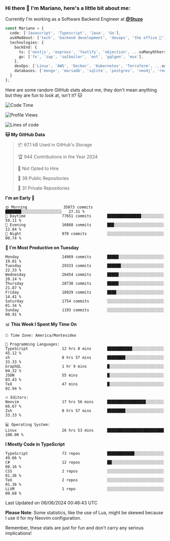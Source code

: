 ### Hi there 👋 I'm Mariano, here's a little bit about me:

Currently I'm working as a Software Backend Engineer at [**@Stuzo**](https://www.stuzo.com/)

```ts
const Mariano = {
  code: ['Javascript', 'Typescript', 'Java', 'Go'],
  askMeAbout: ['tech', 'backend development', 'devops', 'the office 💼'],
  technologies: {
    backEnd: {
      ts: ['nestjs', 'express', 'fastify', 'objection', ...soManyOthersFrameworks],
      go: ['fx', 'zap', 'sqlboiler', 'ent', 'gqlgen', 'mux'],
    },
    devOps: ['Linux', 'AWS', 'Docker', 'Kubernetes', 'Terraform', ...soManyOthersTools],
    databases: ['mongo', 'mariadb', 'sqlite', 'postgres', 'neo4j', 'redis', ...],
  }
};
```

Here are some random GitHub stats about me, they don't mean anything but they are fun to look at, isn't it? 🐱

<!--START_SECTION:waka-->
![Code Time](http://img.shields.io/badge/Code%20Time-2%2C059%20hrs%2047%20mins-blue)

![Profile Views](http://img.shields.io/badge/Profile%20Views-3-blue)

![Lines of code](https://img.shields.io/badge/From%20Hello%20World%20I%27ve%20Written-21.8%20million%20lines%20of%20code-blue)

**🐱 My GitHub Data** 

> 📦 67.1 kB Used in GitHub's Storage 
 > 
> 🏆 944 Contributions in the Year 2024
 > 
> 🚫 Not Opted to Hire
 > 
> 📜 39 Public Repositories 
 > 
> 🔑 31 Private Repositories 
 > 
**I'm an Early 🐤** 

```text
🌞 Morning                35873 commits       ███████░░░░░░░░░░░░░░░░░░   27.31 % 
🌆 Daytime                77651 commits       ███████████████░░░░░░░░░░   59.11 % 
🌃 Evening                16868 commits       ███░░░░░░░░░░░░░░░░░░░░░░   12.84 % 
🌙 Night                  970 commits         ░░░░░░░░░░░░░░░░░░░░░░░░░   00.74 % 
```
📅 **I'm Most Productive on Tuesday** 

```text
Monday                   24969 commits       █████░░░░░░░░░░░░░░░░░░░░   19.01 % 
Tuesday                  29333 commits       ██████░░░░░░░░░░░░░░░░░░░   22.33 % 
Wednesday                26454 commits       █████░░░░░░░░░░░░░░░░░░░░   20.14 % 
Thursday                 28730 commits       █████░░░░░░░░░░░░░░░░░░░░   21.87 % 
Friday                   18929 commits       ████░░░░░░░░░░░░░░░░░░░░░   14.41 % 
Saturday                 1754 commits        ░░░░░░░░░░░░░░░░░░░░░░░░░   01.34 % 
Sunday                   1193 commits        ░░░░░░░░░░░░░░░░░░░░░░░░░   00.91 % 
```


📊 **This Week I Spent My Time On** 

```text
🕑︎ Time Zone: America/Montevideo

💬 Programming Languages: 
TypeScript               12 hrs 8 mins       ███████████░░░░░░░░░░░░░░   45.12 % 
sh                       8 hrs 57 mins       ████████░░░░░░░░░░░░░░░░░   33.33 % 
GraphQL                  1 hr 9 mins         █░░░░░░░░░░░░░░░░░░░░░░░░   04.32 % 
JSON                     55 mins             █░░░░░░░░░░░░░░░░░░░░░░░░   03.43 % 
TeX                      47 mins             █░░░░░░░░░░░░░░░░░░░░░░░░   02.94 % 

🔥 Editors: 
Neovim                   17 hrs 56 mins      █████████████████░░░░░░░░   66.67 % 
Zsh                      8 hrs 57 mins       ████████░░░░░░░░░░░░░░░░░   33.33 % 

💻 Operating System: 
Linux                    26 hrs 53 mins      █████████████████████████   100.00 % 
```

**I Mostly Code in TypeScript** 

```text
TypeScript               73 repos            ████████████░░░░░░░░░░░░░   49.66 % 
C#                       12 repos            ██░░░░░░░░░░░░░░░░░░░░░░░   08.16 % 
CSS                      2 repos             ░░░░░░░░░░░░░░░░░░░░░░░░░   01.36 % 
TeX                      2 repos             ░░░░░░░░░░░░░░░░░░░░░░░░░   01.36 % 
LLVM                     1 repo              ░░░░░░░░░░░░░░░░░░░░░░░░░   00.68 % 
```




 Last Updated on 06/06/2024 00:46:43 UTC
<!--END_SECTION:waka-->

**Please Note**: Some statistics, like the use of Lua, might be skewed because I use it for my Neovim configuration.

Remember, these stats are just for fun and don't carry any serious implications!
